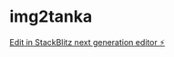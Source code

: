 # img2tanka

[Edit in StackBlitz next generation editor ⚡️](https://stackblitz.com/~/github.com/ktsunematsu/img2tanka)